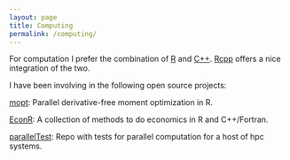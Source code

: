 ```yaml
---
layout: page
title: Computing
permalink: /computing/
---
```


For computation I prefer the combination of [R](https://www.r-project.org/) and [C++](http://www.cplusplus.com/). [Rcpp](http://www.rcpp.org/) offers a nice integration of the two.

I have been involving in the following open source projects:

[mopt](https://github.com/tlamadon/mopt): Parallel derivative-free moment optimization in R.

[EconR](http://www.econr.org/index.html): A collection of methods to do economics in R and C++/Fortran.

[parallelTest](https://github.com/floswald/parallelTest): Repo with tests for parallel computation for a host of hpc systems.